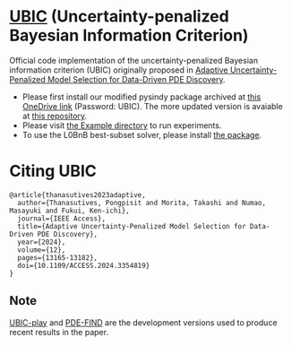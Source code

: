 # [UBIC](https://ieeexplore.ieee.org/document/10401233) (Uncertainty-penalized Bayesian Information Criterion)
Official code implementation of the uncertainty-penalized Bayesian information criterion (UBIC) originally proposed in [Adaptive Uncertainty-Penalized Model Selection for Data-Driven PDE Discovery](https://ieeexplore.ieee.org/document/10401233).

- Please first install our modified pysindy package archived at [this OneDrive link](https://chula-my.sharepoint.com/:u:/g/personal/pongpisit_t_alumni_chula_ac_th/EX7weU9tSe9BtbQjJXrGQG0Bxlj8d-nkEK6DZYsvLXbjhw) (Password: UBIC). The more updated version is avaiable at [this repository](https://github.com/Pongpisit-Thanasutives/pysindy).
- Please visit [the Example directory](Examples/) to run experiments.
- To use the L0BnB best-subset solver, please install [the package](https://github.com/Pongpisit-Thanasutives/l0bnb).

# Citing UBIC
```
@article{thanasutives2023adaptive,
  author={Thanasutives, Pongpisit and Morita, Takashi and Numao, Masayuki and Fukui, Ken-ichi},
  journal={IEEE Access},
  title={Adaptive Uncertainty-Penalized Model Selection for Data-Driven PDE Discovery},
  year={2024},
  volume={12},
  pages={13165-13182},
  doi={10.1109/ACCESS.2024.3354819}
}
```

## Note
[UBIC-play](https://github.com/Pongpisit-Thanasutives/UBIC-play) and [PDE-FIND](https://github.com/Pongpisit-Thanasutives/PDE-FIND) are the development versions used to produce recent results in the paper.

